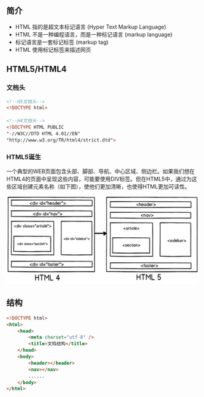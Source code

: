 ## 简介
- HTML 指的是超文本标记语言 (Hyper Text Markup Language)
- HTML 不是一种编程语言，而是一种标记语言 (markup language)
- 标记语言是一套标记标签 (markup tag)
- HTML 使用标记标签来描述网页

## HTML5/HTML4
### 文档头
``` html
<!--H5文档头-->
<!DOCTYPE html>

<!--H4文档头-->
<!DOCTYPE HTML PUBLIC
"-//W3C//DTD HTML 4.01//EN"
"http://www.w3.org/TR/html4/strict.dtd">

```

### HTML5诞生
一个典型的WEB页面包含头部、脚部、导航、中心区域、侧边栏。如果我们想在HTML4的页面中呈现这些内容，可能要使用DIV标签。但在HTML5中，通过为这些区域创建元素名称（如下图），使他们更加清晰，也使得HTML更加可读性。

![](/assets/HTML/h4-h5.png)

## 结构
``` html
<!DOCTYPE html>
<html>
    <head>
        <meta charset="utf-8" />
        <title>文档结构</title>
    </head>
    <body>
        <header></header>
        <nav></nav>
        ......
    </body>
</html>
```
